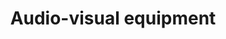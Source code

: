 ---
title: Audio-visual equipment
longTitle: 'Audio-visual equipment'
tags:
- gccommon
usedFor:
- "[[Audiovisual equipment]]"
---